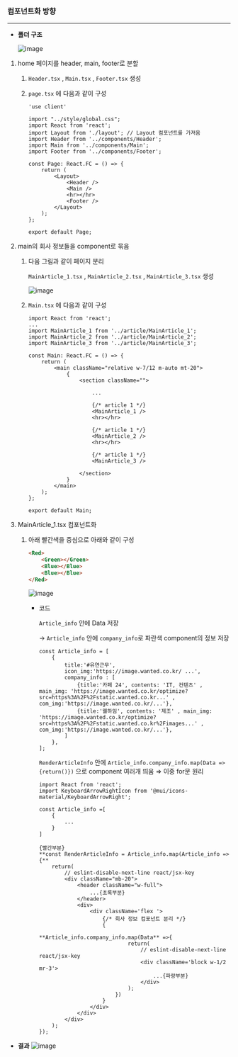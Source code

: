 ### 컴포넌트화 방향

---

- **폴더 구조**
    
    ![image](https://github.com/dahyunko/nextjs-wanted-clone/assets/101400650/fa6e299b-50fe-49fa-a8a3-cc5c0f1e3f34)

    

1. home 페이지를 header, main, footer로 분할
    1. `Header.tsx` , `Main.tsx` , `Footer.tsx` 생성 
    2. `page.tsx` 에 다음과 같이 구성
        
        ```tsx
        'use client'
        
        import "../style/global.css";
        import React from 'react';
        import Layout from './layout'; // Layout 컴포넌트를 가져옴
        import Header from '../components/Header';
        import Main from '../components/Main'; 
        import Footer from '../components/Footer';
        
        const Page: React.FC = () => {
            return (
                <Layout>
                    <Header />
                    <Main />
                    <hr></hr>
                    <Footer />
                </Layout>
            );
        };
        
        export default Page;
        ```
        
    
2. main의 회사 정보들을 component로 묶음
    1.  다음 그림과 같이 페이지 분리
        
        
        `MainArticle_1.tsx` , `MainArticle_2.tsx` , `MainArticle_3.tsx` 생성
        
        ![image](https://github.com/dahyunko/nextjs-wanted-clone/assets/101400650/387e2df6-14ea-46c2-875d-47988cc6b392)

        
    2.  `Main.tsx` 에 다음과 같이 구성
        
        ```tsx
        import React from 'react';
        ...
        import MainArticle_1 from '../article/MainArticle_1';
        import MainArticle_2 from '../article/MainArticle_2';
        import MainArticle_3 from '../article/MainArticle_3';
        
        const Main: React.FC = () => {
            return (
                <main className="relative w-7/12 m-auto mt-20">
                    {
                        <section className="">
        
                            ...
        
                            {/* article 1 */}
                            <MainArticle_1 />
                            <hr></hr>
        
                            {/* article 1 */}
                            <MainArticle_2 />
                            <hr></hr>
        
                            {/* article 1 */}
                            <MainArticle_3 />
                
                        </section>
                    }
                </main>
            );
        };
        
        export default Main;
        ```
        

1. MainArticle_1.tsx 컴포넌트화
    1. 아래 빨간색을 중심으로 아래와 같이 구성
        
        
        ```html
        <Red>
        	<Green></Green>
        	<Blue></Blue>
        	<Blue></Blue>
        </Red>
        ```
        
        ![image](https://github.com/dahyunko/nextjs-wanted-clone/assets/101400650/3f80d8f2-b820-4c3a-bed6-1a70a144229a)

        
        - 코드
            
            `Article_info` 안에 Data 저장
            
            → `Article_info` 안에 `company_info`로 파란색 component의 정보 저장
            
            ```tsx
            const Article_info = [
                {
                    title:'#유연근무', 
                    icon_img:'https://image.wanted.co.kr/ ...',
                    company_info : [
                        {title:'카페 24', contents: 'IT, 컨텐츠' , main_img: 'https://image.wanted.co.kr/optimize?src=https%3A%2F%2Fstatic.wanted.co.kr...' , com_img:'https://image.wanted.co.kr/...'},
                        {title:'웰하임', contents: '제조' , main_img: 'https://image.wanted.co.kr/optimize?src=https%3A%2F%2Fstatic.wanted.co.kr%2Fimages...' , com_img:'https://image.wanted.co.kr/...'},
                    ]
                },
            ];
            ```
            
            `RenderArticleInfo` 안에 `Article_info.company_info.map(Data =>{return()})` 으로 component 여러개 띄움  ⇒ 이중 for문 원리
            
            ```tsx
            import React from 'react';
            import KeyboardArrowRightIcon from '@mui/icons-material/KeyboardArrowRight';
            
            const Article_info =[
            	{
            		...
            	}
            ]
            
            {빨간부분}
            **const RenderArticleInfo = Article_info.map(Article_info =>{**
                return(
                    // eslint-disable-next-line react/jsx-key
                    <div className="mb-20">
                        <header className="w-full">
                            ...{초록부분}
                        </header>
                        <div>
                            <div className='flex '>
                                {/* 회사 정보 컴포넌트 분리 */}
                                {
                                    **Article_info.company_info.map(Data** =>{
                                        return(
                                            // eslint-disable-next-line react/jsx-key
                                            <div className='block w-1/2 mr-3'>
                                                ...{파랑부분}
                                            </div>
                                        );
                                    })
                                }
                            </div>
                        </div>
                    </div>
                );
            });
            ```
            

- **결과**
![image](https://github.com/dahyunko/nextjs-wanted-clone/assets/101400650/418e61be-4d9e-489f-9313-0fe2cd59c3c4)
